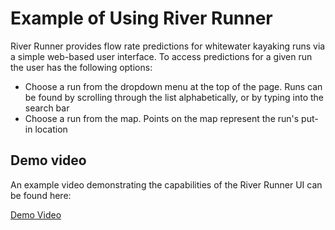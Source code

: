 # Example of Using River Runner
River Runner provides flow rate predictions for whitewater kayaking runs via a simple web-based user interface. To access predictions for a given run the user has the following options:
 - Choose a run from the dropdown menu at the top of the page. Runs can be found by scrolling through the list alphabetically, or by typing into the search bar
 - Choose a run from the map. Points on the map represent the run's put-in location
 
## Demo video
An example video demonstrating the capabilities of the River Runner UI can be found here:

<a alt='Demo Video' href='https://drive.google.com/open?id=13fjym5Fu_-Yq2mF_Vrm6CJhTP_jKuAn9'>Demo Video </a>
